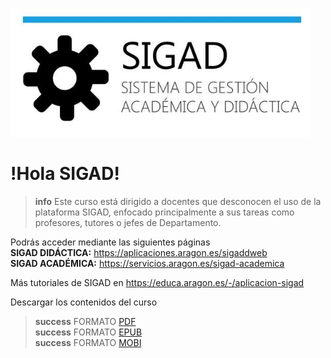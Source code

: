 ![logo SIGAD](https://raw.githubusercontent.com/catedu/curso-basico-sigad/master/img/SIGAD.png)   
# !Hola SIGAD! 
>**info**
> Este curso está dirigido a docentes que desconocen el uso de la plataforma SIGAD,  enfocado principalmente a sus tareas como profesores, tutores o jefes de Departamento.   

Podrás acceder mediante las siguientes páginas   
  **SIGAD DIDÁCTICA:** <a href="https://aplicaciones.aragon.es/sigaddweb" target="_blank">https://aplicaciones.aragon.es/sigaddweb</a>   
  **SIGAD ACADÉMICA:** <a href="https://servicios.aragon.es/sigad-academica" target="_blank">https://servicios.aragon.es/sigad-academica</a>

Más tutoriales de SIGAD en <a href="https://educa.aragon.es/-/aplicacion-sigad" target="_blank">https://educa.aragon.es/-/aplicacion-sigad</a>

Descargar los contenidos del curso
>**success**
>FORMATO [PDF](https://github.com/catedu/curso-basico-sigad/raw/gh-pages/mybook/curso-basico-sigad.pdf)  
>**success**
>FORMATO [EPUB](https://github.com/catedu/curso-basico-sigad/raw/gh-pages/mybook/curso-basico-sigad.epub)   
>**success**
>FORMATO [MOBI](https://github.com/catedu/curso-basico-sigad/raw/gh-pages/mybook/curso-basico-sigad.mobi)
